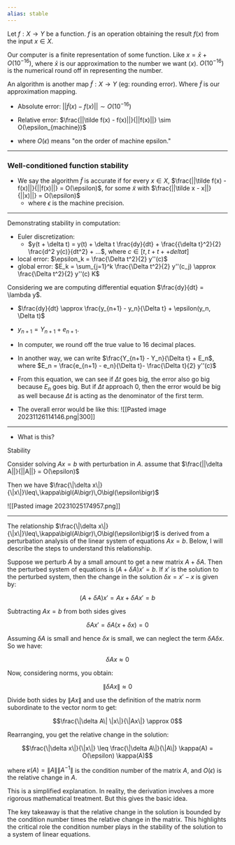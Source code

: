 ```yaml
---
alias: stable
---
```

Let $f: X \rightarrow Y$ be a function. $f$ is an operation obtaining the result $f(x)$ from the input $x \in X$. 

Our computer is a finite representation of some function. Like $x = \bar x + O(10^{-16})$, where $\bar x$ is our approximation to the number we want ($x$). $O(10^{-16})$ is the numerical round off in representing the number. 

An algorithm is another map $\tilde f: X \rightarrow Y$ (eg: rounding error). Where $\tilde f$ is our approximation mapping. 


- Absolute error: $|| \tilde f(x)  - f(x)|| \sim O(10^{-16})$
- Relative error:  $\frac{||\tilde f(x) - f(x)||}{||f(x)||} \sim O(\epsilon_{machine})$

- where $O(\epsilon)$ means "on the order of machine epsilon."


---
###  Well-conditioned function stability

- We say the algorithm $\tilde f$ is accurate if for every $x \in X$, $\frac{||\tilde f(x) - f(x)||}{||f(x)||} = O(\epsilon)$, for some $\tilde x$ with $\frac{||\tilde x - x||}{||x)||} = O(\epsilon)$
	- where $\epsilon$ is the machine precision.


---
Demonstrating stability in computation: 

- Euler discretization: 
	- $y(t + \delta t) = y(t) + \delta t \frac{dy}{dt} + \frac{{\delta t}^2}{2} \frac{d^2 y(c)}{dt^2} + ...$, where $c \in [t, t+ t+ +delta t]$
- local error: $\epsilon_k = \frac{\Delta t^2}{2} y''(c)$
- global error: $E_k = \sum_{j=1}^k \frac{\Delta t^2}{2} y''(c_j) \approx  \frac{\Delta t^2}{2} y''(c) K$

Considering we are computing differential equation $\frac{dy}{dt} = \lambda y$. 

- $\frac{dy}{dt} \approx \frac{y_{n+1} - y_n}{\Delta t} + \epsilon(y_n, \Delta t)$
- $y_{n+1} = Y_{n+1} + e_{n+1}$.
- In computer, we round off the true value to 16 decimal places. 

- In another way, we can write $\frac{Y_{n+1} - Y_n}{\Delta t} + E_n$, where $E_n = \frac{e_{n+1} - e_n}{\Delta t}- \frac{\Delta t}{2} y''(c)$
- From this equation, we can see if $\Delta t$ goes big, the error also go big because $E_n$ goes big. But if  $\Delta t$ approach $0$, then the error would be big as well because $\Delta t$ is acting as the denominator of the first term. 


- The overall error would be like this: 
![[Pasted image 20231126114146.png|300]]

---
- What is this?

Stability

Consider solving $Ax = b$ with perturbation in $A$. assume that $\frac{||\delta A||}{||A||} = O(\epsilon)$


Then we have  $\frac{\|\delta x\|}{\|x\|}\leq\,\kappa\bigl(A\bigr)\,O\bigl(\epsilon\bigr)$

![[Pasted image 20231025174957.png]]

---
The relationship $\frac{\|\delta x\|}{\|x\|}\leq\,\kappa\bigl(A\bigr)\,O\bigl(\epsilon\bigr)$ is derived from a perturbation analysis of the linear system of equations $Ax = b$. Below, I will describe the steps to understand this relationship.

Suppose we perturb $A$ by a small amount to get a new matrix $A + \delta A$. Then the perturbed system of equations is $(A + \delta A)x' = b$. If $x'$ is the solution to the perturbed system, then the change in the solution $\delta x = x' - x$ is given by:

$$(A + \delta A)x' = Ax + \delta Ax' = b$$

Subtracting $Ax = b$ from both sides gives

$$\delta Ax' = \delta A (x + \delta x) = 0$$

Assuming $\delta A$ is small and hence $\delta x$ is small, we can neglect the term $\delta A \delta x$. So we have:

$$\delta Ax \approx 0$$

Now, considering norms, you obtain:

$$\|\delta Ax\| \approx 0$$

Divide both sides by $\|Ax\|$ and use the definition of the matrix norm subordinate to the vector norm to get:

$$\frac{\|\delta A\| \|x\|}{\|Ax\|} \approx 0$$

Rearranging, you get the relative change in the solution:

$$\frac{\|\delta x\|}{\|x\|} \leq \frac{\|\delta A\|}{\|A\|} \kappa(A) = O(\epsilon) \kappa(A)$$

where $\kappa(A) = \|A\|\|A^{-1}\|$ is the condition number of the matrix $A$, and $O(\epsilon)$ is the relative change in $A$. 

This is a simplified explanation. In reality, the derivation involves a more rigorous mathematical treatment. But this gives the basic idea. 

The key takeaway is that the relative change in the solution is bounded by the condition number times the relative change in the matrix. This highlights the critical role the condition number plays in the stability of the solution to a system of linear equations.